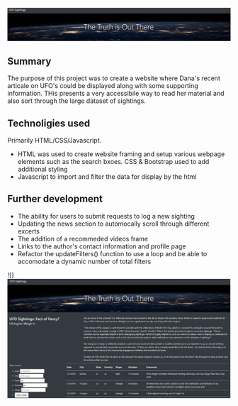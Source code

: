 ![](readme_images/header.png)


## Summary
The purpose of this project was to create a website where Dana's recent articale on UFO's could be displayed along with some supporting information. THis presents a very accessibile way to read her material and also sort through the large dataset of sightings.


## Technoligies used
Primarily HTML/CSS/Javascript.
- HTML was used to create website framing and setup various webpage elements such as the search bxoes. CSS & Bootstrap used to add additional styling
- Javascript to import and filter the data for display by the html

## Further development
- The ability for users to submit requests to log a new sighting
- Updating the news section to automocally scroll through different excerts
- The addition of a recommeded videos frame
- Links to the author's contact information and profile page
- Refactor the updateFilters() function to use a loop and be able to accomodate a dynamic number of total filters

![]![](readme_images/fullscreen.png)